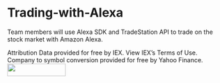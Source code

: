 # Trading-with-Alexa
Team members will use Alexa SDK and TradeStation API to trade on the stock market with Amazon Alexa.


Attribution
Data provided for free by IEX. View IEX’s Terms of Use.
Company to symbol conversion provided for free by Yahoo Finance. <a href="https://finance.yahoo.com/" target="_blank"> <img src="https://poweredby.yahoo.com/white.png
https://poweredby.yahoo.com/white.png
" width="134" height="29"/> </a>
